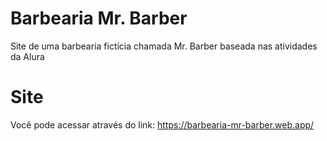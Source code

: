 # Barbearia Mr. Barber
Site de uma barbearia fictícia chamada Mr. Barber baseada nas atividades da Alura

# Site
Você pode acessar através do link: https://barbearia-mr-barber.web.app/